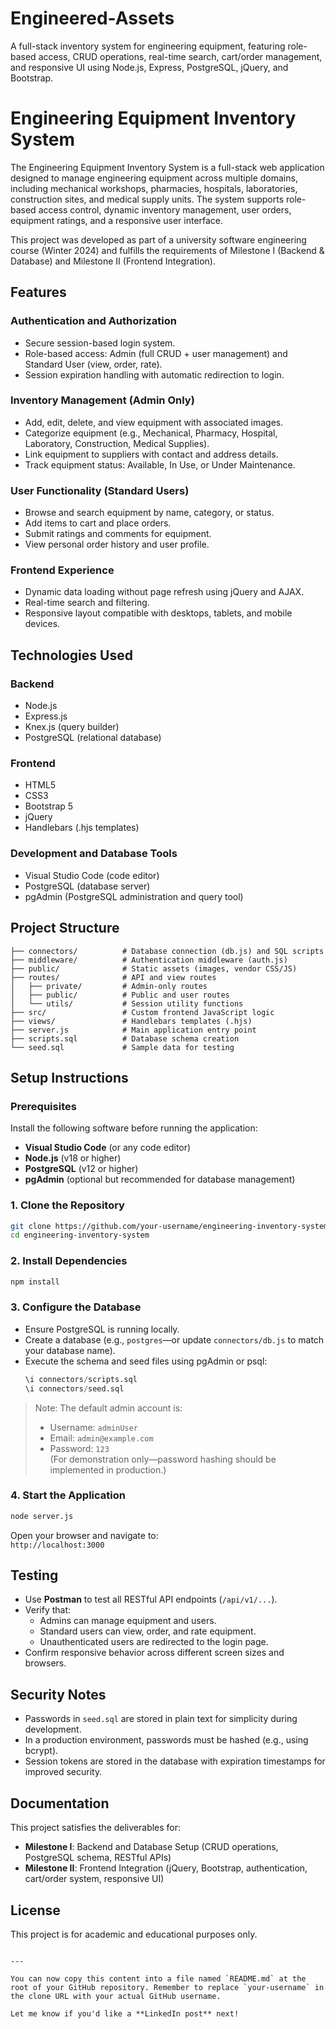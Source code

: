 # Engineered-Assets
A full-stack inventory system for engineering equipment, featuring role-based access, CRUD operations, real-time search, cart/order management, and responsive UI using Node.js, Express, PostgreSQL, jQuery, and Bootstrap.

# Engineering Equipment Inventory System

The Engineering Equipment Inventory System is a full-stack web application designed to manage engineering equipment across multiple domains, including mechanical workshops, pharmacies, hospitals, laboratories, construction sites, and medical supply units. The system supports role-based access control, dynamic inventory management, user orders, equipment ratings, and a responsive user interface.

This project was developed as part of a university software engineering course (Winter 2024) and fulfills the requirements of Milestone I (Backend & Database) and Milestone II (Frontend Integration).

## Features

### Authentication and Authorization
- Secure session-based login system.
- Role-based access: Admin (full CRUD + user management) and Standard User (view, order, rate).
- Session expiration handling with automatic redirection to login.

### Inventory Management (Admin Only)
- Add, edit, delete, and view equipment with associated images.
- Categorize equipment (e.g., Mechanical, Pharmacy, Hospital, Laboratory, Construction, Medical Supplies).
- Link equipment to suppliers with contact and address details.
- Track equipment status: Available, In Use, or Under Maintenance.

### User Functionality (Standard Users)
- Browse and search equipment by name, category, or status.
- Add items to cart and place orders.
- Submit ratings and comments for equipment.
- View personal order history and user profile.

### Frontend Experience
- Dynamic data loading without page refresh using jQuery and AJAX.
- Real-time search and filtering.
- Responsive layout compatible with desktops, tablets, and mobile devices.

## Technologies Used

### Backend
- Node.js
- Express.js
- Knex.js (query builder)
- PostgreSQL (relational database)

### Frontend
- HTML5
- CSS3
- Bootstrap 5
- jQuery
- Handlebars (.hjs templates)

### Development and Database Tools
- Visual Studio Code (code editor)
- PostgreSQL (database server)
- pgAdmin (PostgreSQL administration and query tool)

## Project Structure

```
├── connectors/          # Database connection (db.js) and SQL scripts
├── middleware/          # Authentication middleware (auth.js)
├── public/              # Static assets (images, vendor CSS/JS)
├── routes/              # API and view routes
│   ├── private/         # Admin-only routes
│   ├── public/          # Public and user routes
│   └── utils/           # Session utility functions
├── src/                 # Custom frontend JavaScript logic
├── views/               # Handlebars templates (.hjs)
├── server.js            # Main application entry point
├── scripts.sql          # Database schema creation
└── seed.sql             # Sample data for testing
```

## Setup Instructions

### Prerequisites
Install the following software before running the application:
- **Visual Studio Code** (or any code editor)
- **Node.js** (v18 or higher)
- **PostgreSQL** (v12 or higher)
- **pgAdmin** (optional but recommended for database management)

### 1. Clone the Repository
```bash
git clone https://github.com/your-username/engineering-inventory-system.git
cd engineering-inventory-system
```

### 2. Install Dependencies
```bash
npm install
```

### 3. Configure the Database
- Ensure PostgreSQL is running locally.
- Create a database (e.g., `postgres`—or update `connectors/db.js` to match your database name).
- Execute the schema and seed files using pgAdmin or psql:
  ```sql
  \i connectors/scripts.sql
  \i connectors/seed.sql
  ```

> Note: The default admin account is:
> - Username: `adminUser`
> - Email: `admin@example.com`
> - Password: `123`  
> (For demonstration only—password hashing should be implemented in production.)

### 4. Start the Application
```bash
node server.js
```
Open your browser and navigate to:  
`http://localhost:3000`

## Testing
- Use **Postman** to test all RESTful API endpoints (`/api/v1/...`).
- Verify that:
  - Admins can manage equipment and users.
  - Standard users can view, order, and rate equipment.
  - Unauthenticated users are redirected to the login page.
- Confirm responsive behavior across different screen sizes and browsers.

## Security Notes
- Passwords in `seed.sql` are stored in plain text for simplicity during development.
- In a production environment, passwords must be hashed (e.g., using bcrypt).
- Session tokens are stored in the database with expiration timestamps for improved security.

## Documentation
This project satisfies the deliverables for:
- **Milestone I**: Backend and Database Setup (CRUD operations, PostgreSQL schema, RESTful APIs)
- **Milestone II**: Frontend Integration (jQuery, Bootstrap, authentication, cart/order system, responsive UI)

## License
This project is for academic and educational purposes only.
```

---

You can now copy this content into a file named `README.md` at the root of your GitHub repository. Remember to replace `your-username` in the clone URL with your actual GitHub username.

Let me know if you'd like a **LinkedIn post** next!

